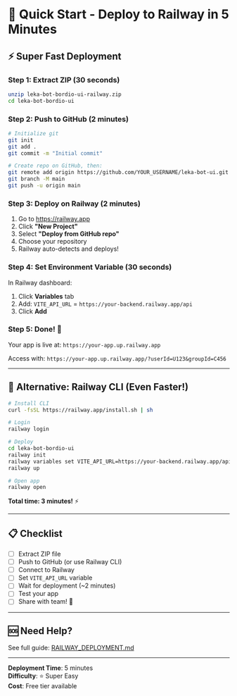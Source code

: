 # 🚀 Quick Start - Deploy to Railway in 5 Minutes

## ⚡ Super Fast Deployment

### Step 1: Extract ZIP (30 seconds)

```bash
unzip leka-bot-bordio-ui-railway.zip
cd leka-bot-bordio-ui
```

### Step 2: Push to GitHub (2 minutes)

```bash
# Initialize git
git init
git add .
git commit -m "Initial commit"

# Create repo on GitHub, then:
git remote add origin https://github.com/YOUR_USERNAME/leka-bot-ui.git
git branch -M main
git push -u origin main
```

### Step 3: Deploy on Railway (2 minutes)

1. Go to https://railway.app
2. Click **"New Project"**
3. Select **"Deploy from GitHub repo"**
4. Choose your repository
5. Railway auto-detects and deploys!

### Step 4: Set Environment Variable (30 seconds)

In Railway dashboard:
1. Click **Variables** tab
2. Add: `VITE_API_URL` = `https://your-backend.railway.app/api`
3. Click **Add**

### Step 5: Done! 🎉

Your app is live at: `https://your-app.up.railway.app`

Access with: `https://your-app.up.railway.app/?userId=U123&groupId=C456`

---

## 🔧 Alternative: Railway CLI (Even Faster!)

```bash
# Install CLI
curl -fsSL https://railway.app/install.sh | sh

# Login
railway login

# Deploy
cd leka-bot-bordio-ui
railway init
railway variables set VITE_API_URL=https://your-backend.railway.app/api
railway up

# Open app
railway open
```

**Total time: 3 minutes!** ⚡

---

## 📋 Checklist

- [ ] Extract ZIP file
- [ ] Push to GitHub (or use Railway CLI)
- [ ] Connect to Railway
- [ ] Set `VITE_API_URL` variable
- [ ] Wait for deployment (~2 minutes)
- [ ] Test your app
- [ ] Share with team! 🎊

---

## 🆘 Need Help?

See full guide: [RAILWAY_DEPLOYMENT.md](./RAILWAY_DEPLOYMENT.md)

---

**Deployment Time**: 5 minutes  
**Difficulty**: ⭐ Super Easy  
**Cost**: Free tier available

